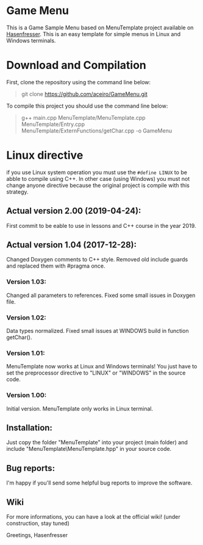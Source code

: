 # Game Menu
This is a Game Sample Menu based on MenuTemplate project available on [Hasenfresser](https://github.com/Hasenfresser/MenuTemplate). This is 
an easy template for simple menus in Linux and Windows terminals.


# Download and Compilation

First, clone the repository using the command line below:
> git clone https://github.com/aceiro/GameMenu.git

To compile this project you should use the command line below:

> g++ main.cpp MenuTemplate/MenuTemplate.cpp MenuTemplate/Entry.cpp MenuTemplate/ExternFunctions/getChar.cpp -o GameMenu

# Linux directive

if you use Linux system operation you must use the ``#define LINUX`` to be abble to compile using C++. In other case (using Windows) you must not change anyone directive because the original project is compile with this strategy.

## Actual version 2.00 (2019-04-24):

First commit to be eable to use in lessons and C++ course in the year 2019.

## Actual version 1.04 (2017-12-28):
Changed Doxygen comments to C++ style.
Removed old include guards and replaced them with #pragma once.

### Version 1.03:
Changed all parameters to references. Fixed some small issues in Doxygen file.

### Version 1.02:
Data types normalized. Fixed small issues at WINDOWS build in function getChar().

### Version 1.01:
MenuTemplate now works at Linux and Windows terminals! You just have to set the preprocessor directive to "LINUX" or "WINDOWS" in the source code.

### Version 1.00:
Initial version. MenuTemplate only works in Linux terminal.


## Installation:
Just copy the folder "MenuTemplate" into your project (main folder) and include "MenuTemplate\MenuTemplate.hpp" in your source code.


## Bug reports:
I'm happy if you'll send some helpful bug reports to improve the software.


## Wiki
For more informations, you can have a look at the official wiki! (under construction, stay tuned)


Greetings,
Hasenfresser
